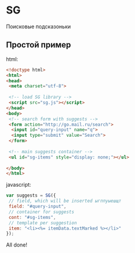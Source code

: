 # SG
Поисковые подсказоньки

## Простой пример
html:
```html
<!doctype html>
<html>
<head>
 <meta charset="utf-8">
 
 <!-- load SG library -->
 <script src="sg.js"></script>
</head>
<body>
 <!-- search form with suggests -->
 <form action="http://go.mail.ru/search">
  <input id="query-input" name="q">
  <input type="submit" value="Search">
 </form>
 
 <!-- main suggests container -->
 <ul id="sg-items" style="display: none;"></ul>
 
</body>
</html>
```

javascript:
```javascript
var suggests = SG({
 // field, which will be inserted ыгппуыешщт
 field: "#query-input",
 // container for suggests
 cont: "#sg-items",
 // template per suggestion
 item: "<li><%= itemData.textMarked %></li>"
});
```

All done!
